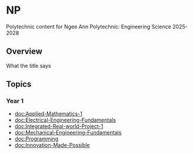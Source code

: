# NP

Polytechnic content for Ngee Ann Polytechnic: Engineering Science 2025-2028

## Overview

What the title says

## Topics

### Year 1
- <doc:Applied-Mathematics-1>
- <doc:Electrical-Engineering-Fundamentals>
- <doc:Integrated-Real-world-Project-1>
- <doc:Mechanical-Engineering-Fundamentals>
- <doc:Programming>
- <doc:Innovation-Made-Possible>